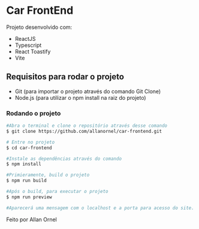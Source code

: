 # Car FrontEnd

Projeto desenvolvido com:
- ReactJS
- Typescript
- React Toastify
- Vite

## Requisitos para rodar o projeto
- Git (para importar o projeto através do comando Git Clone)
- Node.js (para utilizar o npm install na raiz do projeto)

### Rodando o projeto
```bash
#Abra o terminal e clone o repositório através desse comando
$ git clone https://github.com/allanornel/car-frontend.git

# Entre no projeto
$ cd car-frontend

#Instale as dependências através do comando
$ npm install

#Primieramente, build o projeto
$ npm run build

#Após o build, para executar o projeto
$ npm run preview

#Aparecerá uma mensagem com o localhost e a porta para acesso do site.
```

Feito por Allan Ornel